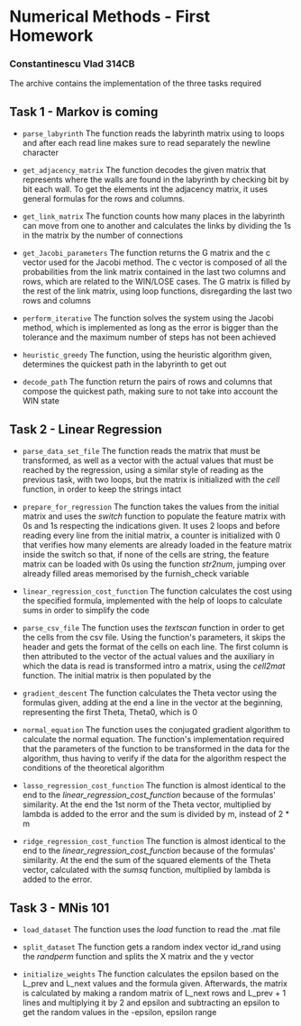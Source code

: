 # Numerical Methods - First Homework

### Constantinescu Vlad 314CB 

The archive contains the implementation of the three tasks required

## Task 1 - Markov is coming

- `parse_labyrinth` The function reads the labyrinth matrix using to loops and after
each read line makes sure to read separately the newline character


- `get_adjacency_matrix` The function decodes the given matrix that represents
where the walls are found in the labyrinth by checking bit by bit each wall. To get the elements
int the adjacency matrix, it uses general formulas for the rows and columns.


- `get_link_matrix` The function counts how many places in the labyrinth can move
from one to another and calculates the links by dividing the 1s in the matrix by
the number of connections


- `get_Jacobi_parameters` The function returns the G matrix and the c vector used for the
Jacobi method. The c vector is composed of all the probabilities from the link matrix contained
in the last two columns and rows, which are related to the WIN/LOSE cases. The G matrix is filled
by the rest of the link matrix, using loop functions, disregarding the last two rows and columns


- `perform_iterative` The function solves the system using the Jacobi method, which is implemented
as long as the error is bigger than the tolerance and the maximum number of steps has not been achieved


- `heuristic_greedy` The function, using the heuristic algorithm given, determines the quickest path
in the labyrinth to get out


- `decode_path` The function return the pairs of rows and columns that compose the quickest path, making
sure to not take into account the WIN state

  
## Task 2 - Linear Regression

- `parse_data_set_file` The function reads the matrix that must be transformed, as well
  as a vector with the actual values that must be reached by the regression, using a similar
  style of reading as the previous task, with two loops, but the matrix is initialized with the
  *cell* function, in order to keep the strings intact


- `prepare_for_regression` The function takes the values from the initial matrix and uses
  the *switch* function to populate the feature matrix with 0s and 1s respecting the indications
  given. It uses 2 loops and before reading every line from the initial matrix, a counter is
  initialized with 0 that verifies how many elements are already loaded in the feature matrix
  inside the switch so that, if none of the cells are string, the feature matrix can be loaded
  with 0s using the function *str2num*, jumping over already filled areas memorised by the furnish_check
  variable


- `linear_regression_cost_function` The function calculates the cost using the specified formula,
  implemented with the help of loops to calculate sums in order to simplify the code



- `parse_csv_file` The function uses the *textscan* function in order to get the cells from the csv file.
  Using the function's parameters, it skips the header and gets the format of the cells on each line. The
  first column is then attributed to the vector of the actual values and the auxiliary in which the data is
  read is transformed intro a matrix, using the *cell2mat* function. The initial matrix is then populated by the


- `gradient_descent` The function calculates the Theta vector using the formulas given, adding at the end
  a line in the vector at the beginning, representing the first Theta, Theta0, which is 0


- `normal_equation` The function uses the conjugated gradient algorithm to calculate the normal equation.
  The function's implementation required that the parameters of the function to be transformed in the data
  for the algorithm, thus having to verify if the data for the algorithm respect the conditions of the
  theoretical algorithm


- `lasso_regression_cost_function` The function is almost identical to the end to the *linear_regression_cost_function*
because of the formulas' similarity. At the end the 1st norm of the Theta vector, multiplied by lambda is added
to the error and the sum is divided by m, instead of 2 * m


- `ridge_regression_cost_function` The function is almost identical to the end to the *linear_regression_cost_function* 
because of the formulas' similarity. At the end the sum of the squared elements of the Theta vector, calculated with
the *sumsq* function, multiplied by lambda is added to the error.


## Task 3 - MNis 101

- `load_dataset` The function uses the *load* function to read the .mat file


- `split_dataset` The function gets a random index vector id_rand using the *randperm* function and splits the X matrix
and the y vector


- `initialize_weights` The function calculates the epsilon based on the L_prev and L_next values and the formula
given. Afterwards, the matrix is calculated by making a random matrix of L_next rows and L_prev + 1 lines and
multiplying it by 2 and epsilon and subtracting  an epsilon to get the random values in the -epsilon, epsilon range
